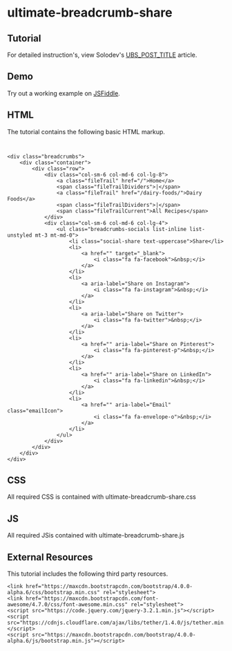 # ultimate-breadcrumb-share

  		  
## Tutorial		  
For detailed instruction's, view Solodev's [UBS_POST_TITLE](UBS_POST_LINK) article.
 
## Demo
  		  
Try out a working example on [JSFiddle](https://jsfiddle.net/solodev/nrkedx7w/).

## HTML

The tutorial contains the following basic HTML markup.

```


<div class="breadcrumbs">
    <div class="container">
        <div class="row">
            <div class="col-sm-6 col-md-6 col-lg-8">
                <a class="fileTrail" href="/">Home</a>
                <span class="fileTrailDividers">|</span>
                <a class="fileTrail" href="/dairy-foods/">Dairy Foods</a>
                <span class="fileTrailDividers">|</span>
                <span class="fileTrailCurrent">All Recipes</span>
            </div>
            <div class="col-sm-6 col-md-6 col-lg-4">
                <ul class="breadcrumbs-socials list-inline list-unstyled mt-3 mt-md-0">
                    <li class="social-share text-uppercase">Share</li>
                    <li>
                        <a href="" target="_blank">
                            <i class="fa fa-facebook">&nbsp;</i>
                        </a>
                    </li>
                    <li>
                        <a aria-label="Share on Instagram">
                            <i class="fa fa-instagram">&nbsp;</i>
                        </a>
                    </li>
                    <li>
                        <a aria-label="Share on Twitter">
                            <i class="fa fa-twitter">&nbsp;</i>
                        </a>
                    </li>
                    <li>
                        <a href="" aria-label="Share on Pinterest">
                            <i class="fa fa-pinterest-p">&nbsp;</i>
                        </a>
                    </li>
                    <li>
                        <a href="" aria-label="Share on LinkedIn">
                            <i class="fa fa-linkedin">&nbsp;</i>
                        </a>
                    </li>
                    <li>
                        <a href="" aria-label="Email" class="emailIcon">
                            <i class="fa fa-envelope-o">&nbsp;</i>
                        </a>
                    </li>
                </ul>
            </div>
        </div>
    </div>
</div>

```

## CSS

All required CSS is contained with ultimate-breadcrumb-share.css

## JS

All required JSis contained with ultimate-breadcrumb-share.js


## External Resources

This tutorial includes the following third party resources.

```
<link href="https://maxcdn.bootstrapcdn.com/bootstrap/4.0.0-alpha.6/css/bootstrap.min.css" rel="stylesheet">
<link href="https://maxcdn.bootstrapcdn.com/font-awesome/4.7.0/css/font-awesome.min.css" rel="stylesheet">
<script src="https://code.jquery.com/jquery-3.2.1.min.js"></script>
<script src="https://cdnjs.cloudflare.com/ajax/libs/tether/1.4.0/js/tether.min.js"></script>
<script src="https://maxcdn.bootstrapcdn.com/bootstrap/4.0.0-alpha.6/js/bootstrap.min.js"></script>
```

